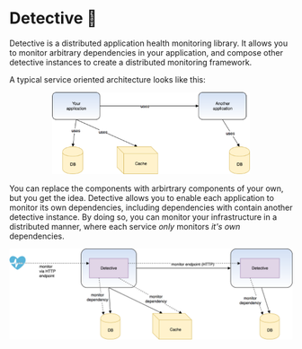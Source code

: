 # Detective 🔎

Detective is a distributed application health monitoring library. It allows you to monitor arbitrary dependencies in your application, and compose other detective instances to create a distributed monitoring framework.

A typical service oriented architecture looks like this:

<p align="center"><img src="images/webapp-arch.png" width="70%"></p>

You can replace the components with arbirtrary components of your own, but you get the idea. Detective allows you to enable each application to monitor its own dependencies, including dependencies with contain another detective instance. By doing so, you can monitor your infrastructure in a distributed manner, where each service _only_ monitors _it's own_ dependencies.

![service oriented architecture with detective](images/detective-arch.png)


